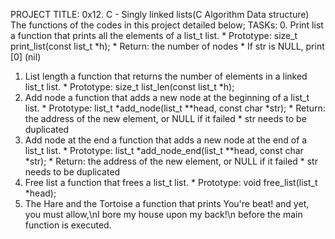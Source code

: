 PROJECT TITLE: 0x12. C - Singly linked lists(C Algorithm Data structure)
The functions of the codes in this project detailed below;
TASKs:
0. Print list
	a function that prints all the elements of a list_t list.
		* Prototype: size_t print_list(const list_t *h);
		* Return: the number of nodes
		* If str is NULL, print [0] (nil)
1. List length
	a function that returns the number of elements in a linked list_t list.
		* Prototype: size_t list_len(const list_t *h);
2. Add node
	a function that adds a new node at the beginning of a list_t list.
		* Prototype: list_t *add_node(list_t **head, const char *str);
		* Return: the address of the new element, or NULL if it failed
		* str needs to be duplicated
3. Add node at the end
	a function that adds a new node at the end of a list_t list.
		* Prototype: list_t *add_node_end(list_t **head, const char *str);
		* Return: the address of the new element, or NULL if it failed
		* str needs to be duplicated
4. Free list
	a function that frees a list_t list.
		* Prototype: void free_list(list_t *head);
5. The Hare and the Tortoise
	a function that prints You're beat! and yet, you must allow,\nI bore my house upon my back!\n before the main function is executed.

